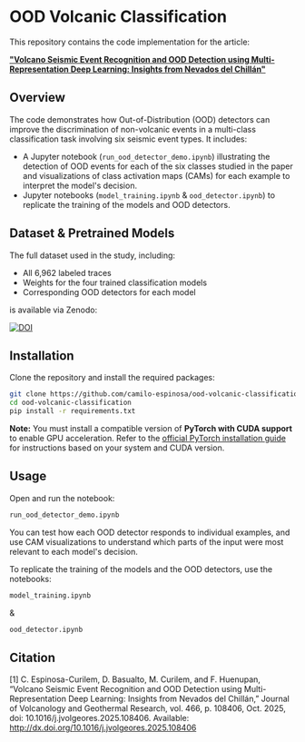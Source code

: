 # OOD Volcanic Classification

This repository contains the code implementation for the article:

[**"Volcano Seismic Event Recognition and OOD Detection using Multi-Representation Deep Learning: Insights from Nevados del Chillán"**](https://doi.org/10.1016/j.jvolgeores.2025.108406)

## Overview

The code demonstrates how Out-of-Distribution (OOD) detectors can improve the discrimination of non-volcanic events in a multi-class classification task involving six seismic event types. It includes:

- A Jupyter notebook (`run_ood_detector_demo.ipynb`) illustrating the detection of OOD events for each of the six classes studied in the paper and visualizations of class activation maps (CAMs) for each example to interpret the model's decision.
- Jupyter notebooks (`model_training.ipynb` & `ood_detector.ipynb`) to replicate the training of the models and OOD detectors.


## Dataset & Pretrained Models

The full dataset used in the study, including:

- All 6,962 labeled traces  
- Weights for the four trained classification models  
- Corresponding OOD detectors for each model  

is available via Zenodo:

[![DOI](https://zenodo.org/badge/DOI/10.5281/zenodo.15461242.svg)](https://doi.org/10.5281/zenodo.15461242)

## Installation

Clone the repository and install the required packages:

```bash
git clone https://github.com/camilo-espinosa/ood-volcanic-classification
cd ood-volcanic-classification
pip install -r requirements.txt
```

**Note:** You must install a compatible version of **PyTorch with CUDA support** to enable GPU acceleration. Refer to the [official PyTorch installation guide](https://pytorch.org/get-started/locally/) for instructions based on your system and CUDA version.

## Usage

Open and run the notebook:
```bash
run_ood_detector_demo.ipynb
```
You can test how each OOD detector responds to individual examples, and use CAM visualizations to understand which parts of the input were most relevant to each model's decision.

To replicate the training of the models and the OOD detectors, use the notebooks:

```bash
model_training.ipynb
```
&
```bash
ood_detector.ipynb
```

## Citation

[1] C. Espinosa-Curilem, D. Basualto, M. Curilem, and F. Huenupan, “Volcano Seismic Event Recognition and OOD Detection using Multi-Representation Deep Learning: Insights from Nevados del Chillán,” Journal of Volcanology and Geothermal Research, vol. 466, p. 108406, Oct. 2025, doi: 10.1016/j.jvolgeores.2025.108406. Available: http://dx.doi.org/10.1016/j.jvolgeores.2025.108406



